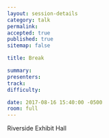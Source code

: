 ```yaml
---
layout: session-details
category: talk
permalink:
accepted: true
published: true
sitemap: false

title: Break

summary:
presenters:
track:
difficulty:

date: 2017-08-16 15:40:00 -0500
room: full
---
```

Riverside Exhibit Hall
